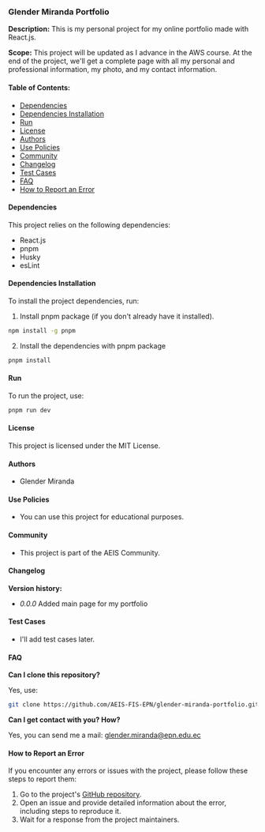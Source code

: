### Glender Miranda Portfolio

**Description:** This is my personal project for my online portfolio made with React.js.

**Scope:** This project will be updated as I advance in the AWS course. At the end of the project, we'll get a complete page with all my personal and professional information, my photo, and my contact information.

#### Table of Contents:

- [Dependencies](#dependencies)
- [Dependencies Installation](#dependencies-installation)
- [Run](#run)
- [License](#license)
- [Authors](#authors)
- [Use Policies](#use-policies)
- [Community](#community)
- [Changelog](#changelog)
- [Test Cases](#test-cases)
- [FAQ](#faq)
- [How to Report an Error](#how-to-report-an-error)

#### Dependencies

This project relies on the following dependencies:

- React.js
- pnpm
- Husky
- esLint

#### Dependencies Installation

To install the project dependencies, run:

1. Install pnpm package (if you don't already have it installed).
```bash
npm install -g pnpm
```

2. Install the dependencies with pnpm package
```bash
pnpm install
```


#### Run

To run the project, use:

```bash
pnpm run dev
```

#### License

This project is licensed under the MIT License.

#### Authors

- Glender Miranda

#### Use Policies

- You can use this project for educational purposes.

#### Community

- This project is part of the AEIS Community.

#### Changelog

**Version history:**
- *0.0.0*
Added main page for my portfolio

#### Test Cases

- I'll add test cases later.

#### FAQ

**Can I clone this repository?**

Yes, use:
```bash
git clone https://github.com/AEIS-FIS-EPN/glender-miranda-portfolio.git
```

**Can I get contact with you? How?**

Yes, you can send me a mail: glender.miranda@epn.edu.ec

#### How to Report an Error

If you encounter any errors or issues with the project, please follow these steps to report them:

1. Go to the project's [GitHub repository](https://github.com/AEIS-FIS-EPN/glender-miranda-portfolio).
2. Open an issue and provide detailed information about the error, including steps to reproduce it.
3. Wait for a response from the project maintainers.